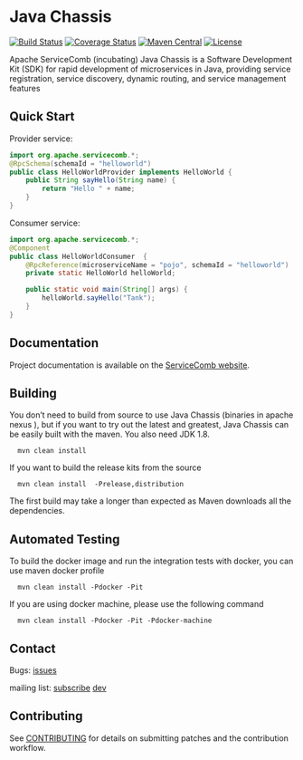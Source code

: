 # Java Chassis  
[![Build Status](https://travis-ci.org/apache/incubator-servicecomb-java-chassis.svg?branch=master)](https://travis-ci.org/apache/incubator-servicecomb-java-chassis?branch=master) [![Coverage Status](https://coveralls.io/repos/github/apache/incubator-servicecomb-java-chassis/badge.svg?branch=master)](https://coveralls.io/github/apache/incubator-servicecomb-java-chassis?branch=master) [![Maven Central](https://maven-badges.herokuapp.com/maven-central/org.apache.servicecomb/java-chassis-core/badge.svg)](http://search.maven.org/#search%7Cga%7C1%7Corg.apache.servicecomb) [![License](https://img.shields.io/badge/license-Apache%202-4EB1BA.svg)](https://www.apache.org/licenses/LICENSE-2.0.html)  

Apache ServiceComb (incubating) Java Chassis is a Software Development Kit (SDK) for rapid development of microservices in Java, providing service registration, service discovery, dynamic routing, and service management features

## Quick Start

Provider service:
```java
import org.apache.servicecomb.*;
@RpcSchema(schemaId = "helloworld")
public class HelloWorldProvider implements HelloWorld {
    public String sayHello(String name) {
        return "Hello " + name;
    }
}
```

Consumer service:
```java
import org.apache.servicecomb.*;
@Component
public class HelloWorldConsumer  {
	@RpcReference(microserviceName = "pojo", schemaId = "helloworld")
	private static HelloWorld helloWorld;

	public static void main(String[] args) {
		helloWorld.sayHello("Tank");
	}
}
```

## Documentation

Project documentation is available on the [ServiceComb website][servicecomb-website].

[servicecomb-website]: http://servicecomb.incubator.apache.org/

## Building

You don’t need to build from source to use Java Chassis (binaries in apache nexus ), but if you want to try out the latest and greatest, Java Chassis can be easily built with the maven.  You also need JDK 1.8.

      mvn clean install

If you want to build the release kits from the source

      mvn clean install  -Prelease,distribution

The first build may take a longer than expected as Maven downloads all the dependencies.

## Automated Testing

  To build the docker image and run the integration tests with docker, you can use maven docker profile

      mvn clean install -Pdocker -Pit

  If you are using docker machine, please use the following command

      mvn clean install -Pdocker -Pit -Pdocker-machine

## Contact

Bugs: [issues](https://issues.apache.org/jira/browse/SCB)

mailing list: [subscribe](mailto:dev-subscribe@servicecomb.incubator.apache.org)  [dev](https://lists.apache.org/list.html?dev@servicecomb.apache.org)


## Contributing

See [CONTRIBUTING](http://servicecomb.incubator.apache.org/developers/contributing) for details on submitting patches and the contribution workflow.
